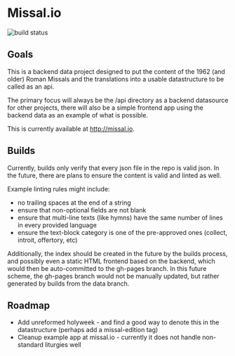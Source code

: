 # Missal.io

![build status](https://travis-ci.org/benyanke/missal.io.svg)

## Goals
This is a backend data project designed to put the content of the 1962 (and older) Roman Missals
and the translations into a usable datastructure to be called as an api. 

The primary focus will always be the /api directory as a backend datasource for other projects,
there will also be a simple frontend app using the backend data as an example of what is possible.

This is currently available at http://missal.io.

## Builds
Currently, builds only verify that every json file in the repo is valid json. In the future, there are plans to ensure the
content is valid and linted as well. 

Example linting rules might include:
 * no trailing spaces at the end of a string
 * ensure that non-optional fields are not blank
 * ensure that multi-line texts (like hymns) have the same number of lines in every provided language
 * ensure the text-block category is one of the pre-approved ones (collect, introit, offertory, etc)

Additionally, the index should be created in the future by the builds process, and possibly even a static
HTML frontend based on the backend, which would then be auto-committed to the gh-pages branch. In this future 
scheme, the gh-pages branch would not be manually updated, but rather generated by builds from the data branch.

## Roadmap

 * Add unreformed holyweek - and find a good way to denote this in the datastructure (perhaps add a missal-edition tag)
 * Cleanup example app at missal.io - currently it does not handle non-standard liturgies well
